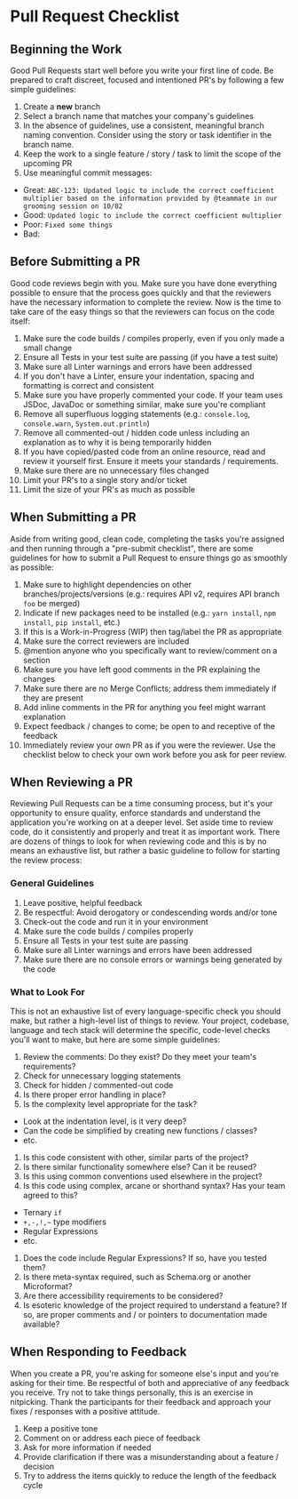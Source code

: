 # Pull Request Checklist

## Beginning the Work
Good Pull Requests start well before you write your first line of code. Be prepared to craft discreet, focused and intentioned PR's by following a few simple guidelines:

1. Create a __new__ branch
1. Select a branch name that matches your company's guidelines
1. In the absence of guidelines, use a consistent, meaningful branch naming convention. Consider using the story or task identifier in the branch name.
1. Keep the work to a single feature / story / task to limit the scope of the upcoming PR
1. Use meaningful commit messages:
  * Great: `ABC-123: Updated logic to include the correct coefficient multiplier based on the information provided by @teammate in our grooming session on 10/02`
  * Good: `Updated logic to include the correct coefficient multiplier`
  * Poor: `Fixed some things`
  * Bad:  ` `

## Before Submitting a PR
Good code reviews begin with you. Make sure you have done everything possible to ensure that the process goes quickly and that the reviewers have the necessary information to complete the review. Now is the time to take care of the easy things so that the reviewers can focus on the code itself:

1. Make sure the code builds / compiles properly, even if you only made a small change
1. Ensure all Tests in your test suite are passing (if you have a test suite)
1. Make sure all Linter warnings and errors have been addressed
1. If you don't have a Linter, ensure your indentation, spacing and formatting is correct and consistent
1. Make sure you have properly commented your code. If your team uses JSDoc, JavaDoc or something similar, make sure you're compliant
1. Remove all superfluous logging statements (e.g.: `console.log`, `console.warn`, `System.out.println`)
1. Remove all commented-out / hidden code unless including an explanation as to why it is being temporarily hidden
1. If you have copied/pasted code from an online resource, read and review it yourself first. Ensure it meets your standards / requirements.
1. Make sure there are no unnecessary files changed
1. Limit your PR's to a single story and/or ticket
1. Limit the size of your PR's as much as possible

## When Submitting a PR
Aside from writing good, clean code, completing the tasks you're assigned and then running through a "pre-submit checklist", there are some guidelines for how to submit a Pull Request to ensure things go as smoothly as possible:

1. Make sure to highlight dependencies on other branches/projects/versions (e.g.: requires API v2, requires API branch `foo` be merged)
1. Indicate if new packages need to be installed (e.g.: `yarn install`, `npm install`, `pip install`, etc.)
1. If this is a Work-in-Progress (WIP) then tag/label the PR as appropriate
1. Make sure the correct reviewers are included
1. @mention anyone who you specifically want to review/comment on a section
1. Make sure you have left good comments in the PR explaining the changes
1. Make sure there are no Merge Conflicts; address them immediately if they are present
1. Add inline comments in the PR for anything you feel might warrant explanation
1. Expect feedback / changes to come; be open to and receptive of the feedback
1. Immediately review your own PR as if you were the reviewer. Use the checklist below to check your own work before you ask for peer review.

## When Reviewing a PR
Reviewing Pull Requests can be a time consuming process, but it's your opportunity to ensure quality, enforce standards and understand the application you're working on at a deeper level. Set aside time to review code, do it consistently and properly and treat it as important work. There are dozens of things to look for when reviewing code and this is by no means an exhaustive list, but rather a basic guideline to follow for starting the review process:

### General Guidelines
1. Leave positive, helpful feedback
1. Be respectful: Avoid derogatory or condescending words and/or tone
1. Check-out the code and run it in your environment
1. Make sure the code builds / compiles properly
1. Ensure all Tests in your test suite are passing
1. Make sure all Linter warnings and errors have been addressed
1. Make sure there are no console errors or warnings being generated by the code

### What to Look For
This is not an exhaustive list of every language-specific check you should make, but rather a high-level list of things to review. Your project, codebase, language and tech stack will determine the specific, code-level checks you'll want to make, but here are some simple guidelines:

1. Review the comments: Do they exist? Do they meet your team's requirements?
1. Check for unnecessary logging statements
1. Check for hidden / commented-out code
1. Is there proper error handling in place?
1. Is the complexity level appropriate for the task?
  * Look at the indentation level, is it very deep?
  * Can the code be simplified by creating new functions / classes?
  * etc.
1. Is this code consistent with other, similar parts of the project?
1. Is there similar functionality somewhere else? Can it be reused?
1. Is this using common conventions used elsewhere in the project?
1. Is this code using complex, arcane or shorthand syntax? Has your team agreed to this?
  * Ternary `if`
  * `+,-,!,~` type modifiers
  * Regular Expressions
  * etc.
1. Does the code include Regular Expressions? If so, have you tested them?
1. Is there meta-syntax required, such as Schema.org or another Microformat?
1. Are there accessibility requirements to be considered?
1. Is esoteric knowledge of the project required to understand a feature? If so, are proper comments and / or pointers to documentation made available?

## When Responding to Feedback
When you create a PR, you're asking for someone else's input and you're asking for their time. Be respectful of both and appreciative of any feedback you receive. Try not to take things personally, this is an exercise in nitpicking. Thank the participants for their feedback and approach your fixes / responses with a positive attitude.

1. Keep a positive tone
1. Comment on or address each piece of feedback 
1. Ask for more information if needed
1. Provide clarification if there was a misunderstanding about a feature / decision
1. Try to address the items quickly to reduce the length of the feedback cycle